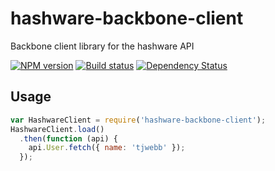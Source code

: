 # hashware-backbone-client

Backbone client library for the hashware API

[![NPM version][npm-image]][npm-url]
[![Build status][travis-image]][travis-url]
[![Dependency Status][daviddm-image]][daviddm-url]

## Usage

```js
var HashwareClient = require('hashware-backbone-client');
HashwareClient.load()
  .then(function (api) {
    api.User.fetch({ name: 'tjwebb' });
  });

```

[sails-logo]: http://cdn.tjw.io/images/sails-logo.png
[sails-url]: https://sailsjs.org
[npm-image]: https://img.shields.io/npm/v/backbone-client.svg?style=flat-square
[npm-url]: https://npmjs.org/package/backbone-client
[travis-image]: https://img.shields.io/travis/hashware/backbone-client.svg?style=flat-square
[travis-url]: https://travis-ci.org/hashware/backbone-client
[daviddm-image]: http://img.shields.io/david/hashware/backbone-client.svg?style=flat-square
[daviddm-url]: https://david-dm.org/hashware/backbone-client
